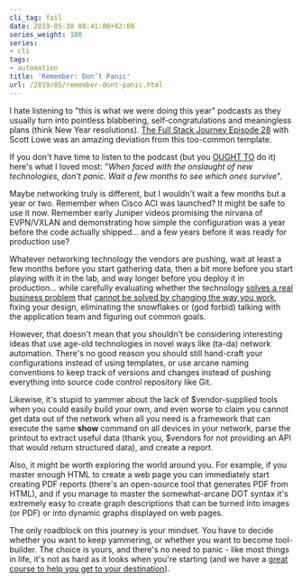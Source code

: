 ```yaml
---
cli_tag: fail
date: 2019-05-30 08:41:00+02:00
series_weight: 100
series:
- cli
tags:
- automation
title: 'Remember: Don’t Panic'
url: /2019/05/remember-dont-panic.html
---
```

I hate listening to "this is what we were doing this year" podcasts as they usually turn into pointless blabbering, self-congratulations and meaningless plans (think New Year resolutions). [The Full Stack Journey Episode 28](https://packetpushers.net/podcast/full-stack-journey-028-turning-the-mic-on-scott-lowe/) with Scott Lowe was an amazing deviation from this too-common template.

If you don't have time to listen to the podcast (but you [OUGHT TO](https://tools.ietf.org/html/rfc6919#page-4) do it) here's what I loved most: "*When faced with the onslaught of new technologies, don't panic. Wait a few months to see which ones survive*".
<!--more-->
Maybe networking truly is different, but I wouldn't wait a few months but a year or two. Remember when Cisco ACI was launched? It might be safe to use it now. Remember early Juniper videos promising the nirvana of EVPN/VXLAN and demonstrating how simple the configuration was a year before the code actually shipped... and a few years before it was ready for production use?

Whatever networking technology the vendors are pushing, wait at least a few months before you start gathering data, then a bit more before you start playing with it in the lab, and way longer before you deploy it in production... while carefully evaluating whether the technology [solves a real business problem](/2013/04/this-is-what-makes-networking-so-complex.html) that [cannot be solved by changing the way you work](/2013/01/long-distance-vmotion-stretched-ha.html), fixing your design, eliminating the snowflakes or (god forbid) talking with the application team and figuring out common goals.

However, that doesn't mean that you shouldn't be considering interesting ideas that use age-old technologies in novel ways like (ta-da) network automation. There's no good reason you should still hand-craft your configurations instead of using templates, or use arcane naming conventions to keep track of versions and changes instead of pushing everything into source code control repository like Git.

Likewise, it's stupid to yammer about the lack of \$vendor-supplied tools when you could easily build your own, and even worse to claim you cannot get data out of the network when all you need is a framework that can execute the same **show** command on all devices in your network, parse the printout to extract useful data (thank you, \$vendors for not providing an API that would return structured data), and create a report.

Also, it might be worth exploring the world around you. For example, if you master enough HTML to create a web page you can immediately start creating PDF reports (there's an open-source tool that generates PDF from HTML), and if you manage to master the somewhat-arcane DOT syntax it's extremely easy to create graph descriptions that can be turned into images (or PDF) or into dynamic graphs displayed on web pages.

The only roadblock on this journey is your mindset. You have to decide whether you want to keep yammering, or whether you want to become tool-builder. The choice is yours, and there's no need to panic - like most things in life, it's not as hard as it looks when you're starting (and we have a [great course to help you get to your destination](https://www.ipspace.net/Building_Network_Automation_Solutions)).
